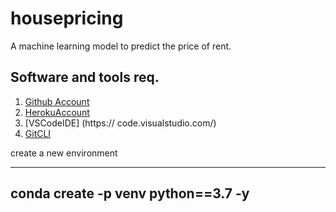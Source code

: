 # housepricing
A machine learning model to predict the price of rent.


## Software and tools req.
 1. [Github Account](https://github.com)
 2. [HerokuAccount](https://heroku.com/)
 3. [VSCodeIDE] (https:// code.visualstudio.com/)
 4. [GitCLI](https://git-scm.com/book/en/v2/Getting-Started-The-Command-Line)


 create a new environment

 ---
 conda create -p venv python==3.7 -y
 ---